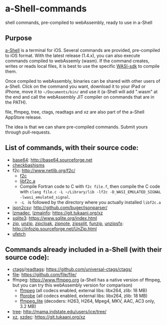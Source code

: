 # a-Shell-commands
shell commands, pre-compiled to webAssembly, ready to use in a-Shell

## Purpose

[a-Shell](https://github.com/holzschu/a-shell) is a terminal for iOS. Several commands are provided, pre-compiled to iOS format. With the latest release (1.4.x), you can also execute commands compiled to webAssemly (wasm). If the command creates, writes or reads local files, it is best to use the specific [WASI-sdk](https://github.com/holzschu/wasi-sdk) to compile them. 

Once compiled to webAssembly, binaries can be shared with other users of a-Shell. Click on the command you want, download it to your iPad or iPhone, move it to `~/Documents/bin/` and use it (a-Shell will add ".wasm" at the end and call the webAssembly JIT compiler on commands that are in the PATH).

file, ffmpeg, tree, ctags, readtags and xz are also part of the a-Shell AppStore release.

The idea is that we can share pre-compiled commands. Submit yours through pull-requests. 

## List of commands, with their source code:

- [base64](https://github.com/holzschu/a-Shell-commands/releases/download/0.1/base64): http://base64.sourceforge.net
- [checkbashisms](https://salsa.debian.org/debian/devscripts)
- f2c: http://www.netlib.org/f2c/
  - [f2c](https://github.com/holzschu/a-Shell-commands/releases/download/0.1/f2c)
  - [libf2c.a](https://github.com/holzschu/a-Shell-commands/releases/download/0.1/libf2c.a)
  - Compile Fortran code to C with `f2c file.f`, then compile the C code with `clang file.c -L ~/Library/lib -lf2c -D_WASI_EMULATED_SIGNAL -lwasi_emulated_signal`. 
  - `-L ` is followed by the directory where you actually installed `libf2c.a`
- [json2csv](https://github.com/holzschu/a-Shell-commands/releases/download/0.1/json2csv): http://github.com/buger/jsonparser/
- [lzmadec](https://github.com/holzschu/a-Shell-commands/releases/download/0.1/lzmadec.wasm), [lzmainfo](https://github.com/holzschu/a-Shell-commands/releases/download/0.1/lzmainfo.wasm): https://git.tukaani.org/xz
- [sqlite3](https://github.com/holzschu/a-Shell-commands/releases/download/0.1/sqlite3.wasm): https://www.sqlite.org/index.html
- [zip](https://github.com/holzschu/a-Shell-commands/releases/download/0.1/zip.wasm), [unzip](https://github.com/holzschu/a-Shell-commands/releases/download/0.1/unzip.wasm), [zipcloak](https://github.com/holzschu/a-Shell-commands/releases/download/0.1/zipcloak.wasm), [zipnote](https://github.com/holzschu/a-Shell-commands/releases/download/0.1/zipnote.wasm), [zipsplit](https://github.com/holzschu/a-Shell-commands/releases/download/0.1/zipsplit.wasm), [funzip](https://github.com/holzschu/a-Shell-commands/releases/download/0.1/funzip.wasm), [unzipsfx](https://github.com/holzschu/a-Shell-commands/releases/download/0.1/unzipsfx.wasm): http://infozip.sourceforge.net/UnZip.html
- [ufetch](https://gitlab.com/kebo/ufetch)


## Commands already included in a-Shell (with their source code):

- [ctags](https://github.com/holzschu/a-Shell-commands/releases/download/0.1/ctags.wasm)/[readtags](https://github.com/holzschu/a-Shell-commands/releases/download/0.1/readtags.wasm):  https://github.com/universal-ctags/ctags/
- [file](https://github.com/holzschu/a-Shell-commands/releases/download/0.1/file.wasm): https://github.com/file/file/
- ffmpeg: https://www.ffmpeg.org (a-Shell has a native version of ffmpeg, but you can try this webAssembly version for comparison)
  - [ffmpeg](https://github.com/holzschu/a-Shell-commands/releases/download/0.1/ffmpeg.wasm) (all codecs enabled, external libs: libx264, zlib: 18 MB)
  - [ffprobe](https://github.com/holzschu/a-Shell-commands/releases/download/0.1/ffprobe.wasm) (all codecs enabled,  external libs: libx264, zlib: 18 MB)
  - [ffmpeg_lite](https://github.com/holzschu/a-Shell-commands/releases/download/0.1/ffmpeg_lite.wasm) (decoders: H263, H264, Mpeg4, MKV, AAC, AC3 only, 3.2 MB)
- [tree](https://github.com/holzschu/a-Shell-commands/releases/download/0.1/tree.wasm): http://mama.indstate.edu/users/ice/tree/
- [xz](https://github.com/holzschu/a-Shell-commands/releases/download/0.1/xz.wasm), [xzdec](https://github.com/holzschu/a-Shell-commands/releases/download/0.1/xzdec.wasm): https://git.tukaani.org/xz

